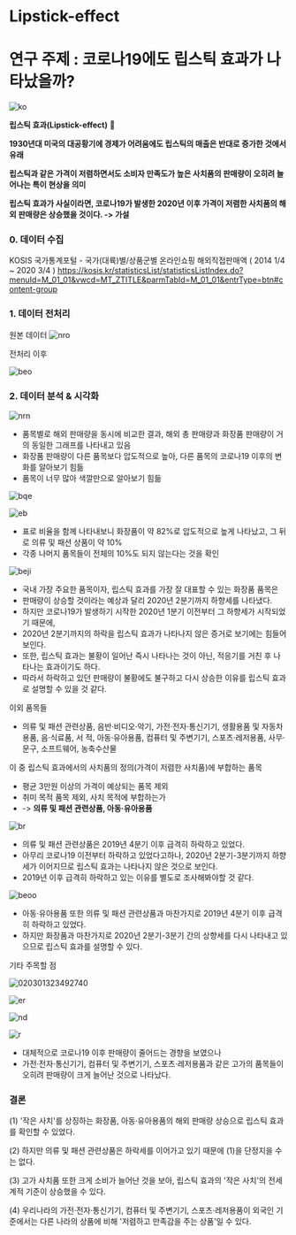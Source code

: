 # Lipstick-effect
# 연구 주제 : 코로나19에도 립스틱 효과가 나타났을까?



![ko](https://user-images.githubusercontent.com/69154643/106615080-6c902400-65af-11eb-9d72-226369260aa9.JPG)



**립스틱 효과(Lipstick-effect)** :lips:

**1930년대 미국의 대공황기에 경제가 어려움에도 립스틱의 매출은 반대로 증가한 것에서 유래**

**립스틱과 같은 가격이 저렴하면서도 소비자 만족도가 높은 사치품의 판매량이 오히려 늘어나는 특이 현상을 의미**

**립스틱 효과가 사실이라면, 코로나19가 발생한 2020년 이후 가격이 저렴한 사치품의 해외 판매량은 상승했을 것이다. -> 가설**

### 0. 데이터 수집
KOSIS 국가통계포털 - 국가(대륙)별/상품군별 온라인쇼핑 해외직접판매액 ( 2014 1/4 ~ 2020 3/4 )
https://kosis.kr/statisticsList/statisticsListIndex.do?menuId=M_01_01&vwcd=MT_ZTITLE&parmTabId=M_01_01&entrType=btn#content-group

### 1. 데이터 전처리
원본 데이터
![nro](https://user-images.githubusercontent.com/69154643/106618450-cfcf8580-65b2-11eb-854f-5d6c278760cd.JPG)


전처리 이후

![beo](https://user-images.githubusercontent.com/69154643/106618772-2f2d9580-65b3-11eb-8017-860647549947.JPG)

### 2. 데이터 분석 & 시각화

![nrn](https://user-images.githubusercontent.com/69154643/106619549-0d80de00-65b4-11eb-8f2e-7929e1b2c19d.JPG)

- 품목별로 해외 판매량을 동시에 비교한 결과, 해외 총 판매량과 화장품 판매량이 거의 동일한 그래프를 나타내고 있음
- 화장품 판매량이 다른 품목보다 압도적으로 높아, 다른 품목의 코로나19 이후의 변화를 알아보기 힘듦
- 품목이 너무 많아 색깔만으로 알아보기 힘듦

![bqe](https://user-images.githubusercontent.com/69154643/106620383-db23b080-65b4-11eb-81cb-5958d7fb80cc.JPG)

![eb](https://user-images.githubusercontent.com/69154643/106620910-643ae780-65b5-11eb-84aa-9f7df555500b.JPG)

- 표로 비율을 함께 나타내보니 화장품이 약 82%로 압도적으로 높게 나타났고, 그 뒤로 의류 및 패션 상품이 약 10%
- 각종 나머지 품목들이 전체의 10%도 되지 않는다는 것을 확인

![beji](https://user-images.githubusercontent.com/69154643/106622331-cea05780-65b6-11eb-8308-8d2d3fc89ff1.JPG)

- 국내 가장 주요한 품목이자, 립스틱 효과를 가장 잘 대표할 수 있는 화장품 품목은
- 판매량이 상승할 것이라는 예상과 달리 2020년 2분기까지 하향세를 나타냈다.
- 하지만 코로나19가 발생하기 시작한 2020년 1분기 이전부터 그 하향세가 시작되었기 때문에,
- 2020년 2분기까지의 하락을 립스틱 효과가 나타나지 않은 증거로 보기에는 힘들어보인다.
- 또한, 립스틱 효과는 불황이 일어난 즉시 나타나는 것이 아닌, 적응기를 거친 후 나타나는 효과이기도 하다.
- 따라서 하락하고 있던 판매량이 불황에도 불구하고 다시 상승한 이유를 립스틱 효과로 설명할 수 있을 것 같다.


이외 품목들
- 의류 및 패션 관련상품, 음반·비디오·악기, 가전·전자·통신기기, 생활용품 및 자동차용품, 음·식료품, 서 적, 아동·유아용품, 컴퓨터 및 주변기기, 스포츠·레저용품, 사무·문구, 소프트웨어, 농축수산물

이 중 립스틱 효과에서의 사치품의 정의(가격이 저렴한 사치품)에 부합하는 품목
- 평균 3만원 이상의 가격이 예상되는 품목 제외
- 취미 목적 품목 제외, 사치 목적에 부합하는가
- -> **의류 및 패션 관련상품, 아동·유아용품**

![br](https://user-images.githubusercontent.com/69154643/106628304-001c2180-65bd-11eb-968e-f73d713688aa.JPG)

- 의류 및 패션 관련상품은 2019년 4분기 이후 급격히 하락하고 있었다.
- 아무리 코로나19 이전부터 하락하고 있었다고하나, 2020년 2분기-3분기까지 하향세가 이어지므로 립스틱 효과는 나타나지 않은 것으로 보인다.
- 2019년 이후 급격히 하락하고 있는 이유를 별도로 조사해봐야할 것 같다.

![beoo](https://user-images.githubusercontent.com/69154643/106628922-a2d4a000-65bd-11eb-972d-6906eb418d54.JPG)

- 아동·유아용품 또한 의류 및 패션 관련상품과 마찬가지로 2019년 4분기 이후 급격히 하락하고 있었다.
- 하지만 화장품과 마찬가지로 2020년 2분기-3분기 간의 상향세를 다시 나타내고 있으므로 립스틱 효과를 설명할 수 있다.


기타 주목할 점

![020301323492740](https://user-images.githubusercontent.com/69154643/106631095-c4368b80-65bf-11eb-9431-8f36140352eb.jpg)

![er](https://user-images.githubusercontent.com/69154643/106629597-5473d100-65be-11eb-9bd3-9f6726980540.JPG)

![nd](https://user-images.githubusercontent.com/69154643/106629609-576ec180-65be-11eb-913d-7778d2bfdc93.JPG)

![r](https://user-images.githubusercontent.com/69154643/106629620-59d11b80-65be-11eb-8217-c1bb83c21806.JPG)

- 대체적으로 코로나19 이후 판매량이 줄어드는 경향을 보였으나
- 가전·전자·통신기기, 컴퓨터 및 주변기기, 스포츠·레저용품과 같은 고가의 품목들이 오히려 판매량이 크게 늘어난 것으로 나타났다.

### 결론
(1) '작은 사치'를 상징하는 화장품, 아동·유아용품의 해외 판매량 상승으로 립스틱 효과를 확인할 수 있었다.

(2) 하지만 의류 및 패션 관련상품은 하락세를 이어가고 있기 때문에 (1)을 단정지을 수는 없다.

(3) 고가 사치품 또한 크게 소비가 늘어난 것을 보아, 립스틱 효과의 '작은 사치'의 전세계적 기준이 상승했을 수 있다.

(4) 우리나라의 가전·전자·통신기기, 컴퓨터 및 주변기기, 스포츠·레저용품이 외국인 기준에서는
다른 나라의 상품에 비해 '저렴하고 만족감을 주는 상품'일 수 있다.
